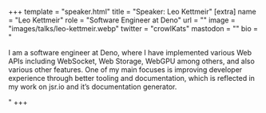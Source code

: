 +++
template = "speaker.html"
title = "Speaker: Leo Kettmeir"
[extra]
  name = "Leo Kettmeir"
  role = "Software Engineer at Deno"
  url = ""
    image = "images/talks/leo-kettmeir.webp"
  twitter = "crowlKats"
  mastodon = ""
  bio = "<p>I am a software engineer at Deno, where I have implemented various Web APIs including WebSocket, Web Storage, WebGPU among others, and also various other features. One of my main focuses is improving developer experience through better tooling and documentation, which is reflected in my work on jsr.io and it’s documentation generator.</p>"
+++
